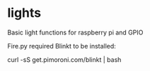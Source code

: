 # lights
Basic light functions for raspberry pi and GPIO

Fire.py required Blinkt to be installed:

curl -sS get.pimoroni.com/blinkt | bash
